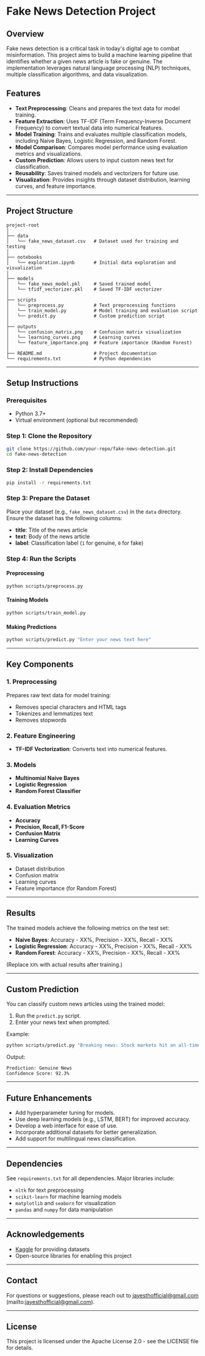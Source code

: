 # Fake News Detection Project

## Overview
Fake news detection is a critical task in today's digital age to combat misinformation. This project aims to build a machine learning pipeline that identifies whether a given news article is fake or genuine. The implementation leverages natural language processing (NLP) techniques, multiple classification algorithms, and data visualization.

## Features
- **Text Preprocessing**: Cleans and prepares the text data for model training.
- **Feature Extraction**: Uses TF-IDF (Term Frequency-Inverse Document Frequency) to convert textual data into numerical features.
- **Model Training**: Trains and evaluates multiple classification models, including Naive Bayes, Logistic Regression, and Random Forest.
- **Model Comparison**: Compares model performance using evaluation metrics and visualizations.
- **Custom Prediction**: Allows users to input custom news text for classification.
- **Reusability**: Saves trained models and vectorizers for future use.
- **Visualization**: Provides insights through dataset distribution, learning curves, and feature importance.

---

## Project Structure
```
project-root
│
├── data
│   └── fake_news_dataset.csv   # Dataset used for training and testing
│
├── notebooks
│   └── exploration.ipynb       # Initial data exploration and visualization
│
├── models
│   └── fake_news_model.pkl     # Saved trained model
│   └── tfidf_vectorizer.pkl    # Saved TF-IDF vectorizer
│
├── scripts
│   └── preprocess.py           # Text preprocessing functions
│   └── train_model.py          # Model training and evaluation script
│   └── predict.py              # Custom prediction script
│
├── outputs
│   └── confusion_matrix.png    # Confusion matrix visualization
│   └── learning_curves.png     # Learning curves
│   └── feature_importance.png  # Feature importance (Random Forest)
│
├── README.md                   # Project documentation
└── requirements.txt            # Python dependencies
```

---

## Setup Instructions

### Prerequisites
- Python 3.7+
- Virtual environment (optional but recommended)

### Step 1: Clone the Repository
```bash
git clone https://github.com/your-repo/fake-news-detection.git
cd fake-news-detection
```

### Step 2: Install Dependencies
```bash
pip install -r requirements.txt
```

### Step 3: Prepare the Dataset
Place your dataset (e.g., `fake_news_dataset.csv`) in the `data` directory. Ensure the dataset has the following columns:
- **title**: Title of the news article
- **text**: Body of the news article
- **label**: Classification label (`1` for genuine, `0` for fake)

### Step 4: Run the Scripts

#### Preprocessing
```bash
python scripts/preprocess.py
```

#### Training Models
```bash
python scripts/train_model.py
```

#### Making Predictions
```bash
python scripts/predict.py "Enter your news text here"
```

---

## Key Components

### 1. Preprocessing
Prepares raw text data for model training:
- Removes special characters and HTML tags
- Tokenizes and lemmatizes text
- Removes stopwords

### 2. Feature Engineering
- **TF-IDF Vectorization**: Converts text into numerical features.

### 3. Models
- **Multinomial Naive Bayes**
- **Logistic Regression**
- **Random Forest Classifier**

### 4. Evaluation Metrics
- **Accuracy**
- **Precision, Recall, F1-Score**
- **Confusion Matrix**
- **Learning Curves**

### 5. Visualization
- Dataset distribution
- Confusion matrix
- Learning curves
- Feature importance (for Random Forest)

---

## Results
The trained models achieve the following metrics on the test set:
- **Naive Bayes**: Accuracy - XX%, Precision - XX%, Recall - XX%
- **Logistic Regression**: Accuracy - XX%, Precision - XX%, Recall - XX%
- **Random Forest**: Accuracy - XX%, Precision - XX%, Recall - XX%

(Replace `XX%` with actual results after training.)

---

## Custom Prediction
You can classify custom news articles using the trained model:
1. Run the `predict.py` script.
2. Enter your news text when prompted.

Example:
```bash
python scripts/predict.py "Breaking news: Stock markets hit an all-time high."
```
Output:
```
Prediction: Genuine News
Confidence Score: 92.3%
```

---

## Future Enhancements
- Add hyperparameter tuning for models.
- Use deep learning models (e.g., LSTM, BERT) for improved accuracy.
- Develop a web interface for ease of use.
- Incorporate additional datasets for better generalization.
- Add support for multilingual news classification.

---

## Dependencies
See `requirements.txt` for all dependencies. Major libraries include:
- `nltk` for text preprocessing
- `scikit-learn` for machine learning models
- `matplotlib` and `seaborn` for visualization
- `pandas` and `numpy` for data manipulation

---

## Acknowledgements
- [Kaggle](https://www.kaggle.com/) for providing datasets
- Open-source libraries for enabling this project

---

## Contact
For questions or suggestions, please reach out to jayesthofficial@gmail.com (mailto:jayesthofficial@gmail.com).

---

## License
This project is licensed under the Apache License 2.0 - see the LICENSE file for details.
